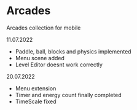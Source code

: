 # Arcades
Arcades collection for mobile

11.07.2022
- Paddle, ball, blocks and physics implemented
- Menu scene added
- Level Editor doesnt work correctly

20.07.2022
- Menu extension
- Timer and energy count finally completed
- TimeScale fixed
